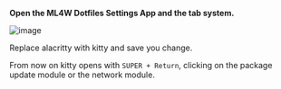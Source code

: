 **Open the ML4W Dotfiles Settings App and the tab system.**

![image](/terminal.png)

Replace alacritty with kitty and save you change.

From now on kitty opens with `SUPER + Return`, clicking on the package update module or the network module.


